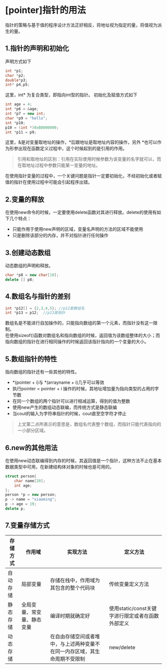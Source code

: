 # [pointer]指针的用法

指针的策略与基于值的程序设计方法正好相反，将地址视为指定的量，将值视为派生的量。

## 1.指针的声明和初始化

声明方式如下

```C++
int *p1;
char *p2;
double*p3;
int* p4,p5;
```

这里，int* 为复合类型，即指向int型的指针。
初始化及赋值方式如下

```C++
int age = 4;
int *p6 = &age;
int *p7 = new int;
char *p9 = "hello";
int *p10;
p10 = (int *)0xB8000000;
int *p11 = p9;
```

这里，&是对变量取地址的操作，*后跟地址是取地址内容的操作，另外 *也可以作为形参出现在函数定义过程中，这个时候起到的是引用的作用。
>引用和取地址的区别：引用在实际使用时候参数为该变量的名字就可以，而在取地址过程中参数只能某一变量的地址。

在使用指针变量的过程中，一个关键问题是指针一定要初始化，不经初始化或者赋值的指针在使用过程中可能会引起程序出错。

## 2.变量的释放

在使用new命令的时候，一定要使用delete函数对其进行释放。delete的使用有如下几个特点：

* 只能作用于使用new声明的区域，变量名声明的方法的区域不能使用
* 只是删除该部分的内存，并不对指针进行任何操作

## 3.创建动态数组

动态数组的声明和释放。

```C++
char *p8 = new char[10]; 
delete [] p8;
```

## 4.数组名与指针的差别

```C++
int *p12[] = {2,3,4,5}; //p12是数组名
int *p13 = p12;  //p13是指针
```

数组名是不能进行自加操作的，只能指向数组的第一个元素，而指针没有这一限制。  
在使用sizeof()函数对数组名和指向数组的时候，返回值为该数组整体的大小；而指向数组的指针在进行相同操作的时候返回该指针指向的一个变量的大小。

## 5.数组指针的特性

指向数组的指针还有一些其他的特性。

* *(pointer + i)与 *(arrayname + i)几乎可以等效
* 执行pointer = pointer + i 操作的时候，其地址增加量为指向类型的占用的字节数
* 在同一个数组的两个指针可以进行相减运算，得到的值为整数
* 使用new产生的数组动态联编，而传统方式是静态联编
* 当cout的输入为字符串指针的时候，cout直至空字符才停止

>上文第二点所表示的意思是，数组名代表整个数组，而指针只能代表指向的一小部分区域。

## 6.new的其他用法

在使用new动态联编得到内存的时候，其返回值是一个指针，这种方法不止在基本数据类型中可用，在新建结构体对象的时候也是可用的。

```C++
struct person{
    char name[20];
    int age;
};
person *p = new person;
p -> name = "xiaoming";
p -> age = 19;
delete p;
```

## 7.变量存储方式

存储方式 | 作用域 | 实现方法 |定义方法
---- | ----- | ----- | ----
自动存储 | 局部变量 | 存储在栈中，作用域为其包含的整个代码块 | 传统变量定义方法
静态存储 | 全局变量、常变量、静态变量 | 编译时期就确定好 | 使用static/const关键字进行限定或者在函数外部定义
动态存储 |  | 在自由存储空间或者堆中，与上述两种变量不在同一内存区域，其生命周期不受限制 | new/delete
